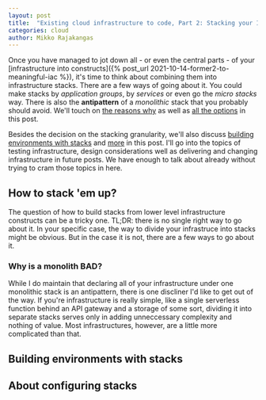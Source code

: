 ```yaml
---
layout: post
title:  "Existing cloud infrastructure to code, Part 2: Stacking your IaC constructs and building environments"
categories: cloud
author: Mikko Rajakangas
---
```

Once you have managed to jot down all - or even the
central parts - of your [infrastructure into constructs]({% post_url 2021-10-14-former2-to-meaningful-iac %}),
it's time to think about combining them into
infrastructure stacks. There are a few ways of going
about it. You could make stacks by *application groups*,
by *services* or even go the *micro stacks* way. There
is also the **antipattern** of a *monolithic* stack
that you probably should avoid. We'll touch on [the reasons
why](#why-is-a-monolith-bad) as well as [all the options](#how-to-stack-em-up)
in this post.<!--excerpt-->

Besides the decision on the stacking granularity, we'll also
discuss [building environments with stacks](#building-environments-with-stacks)
and [more](#about-configuring-stacks) in this post. I'll go into
the topics of testing infrastructure, design considerations well
as delivering and changing infrastructure in future posts. We have
enough to talk about already without trying to cram those topics
in here.

## How to stack 'em up? ##

The question of how to build stacks
from lower level infrastructure
constructs can be a tricky one. TL;DR:
there is no single right way to go
about it. In your specific case, the way
to divide your infrastruce into stacks
might be obvious. But in the case it is
not, there are a few ways to go about it.

### Why is a monolith BAD? ###

While I do maintain that declaring all
of your infrastructure under one
monolithic stack is an antipattern,
there is one discliner I'd like to get
out of the way. If you're infrastructure
is really simple, like a single serverless
function behind an API gateway and a
storage of some sort, dividing it into
separate stacks serves only in adding
unneccessary complexity and nothing of
value. Most infrastructures, however,
are a little more complicated than that.

## Building environments with stacks ##

## About configuring stacks ##